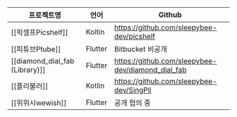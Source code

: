 
프로젝트명 | 언어 | Github
----|----|---
[[픽셀프Picshelf]] | Koltin | https://github.com/sleepybee-dev/picshelf
[[피튜브Ptube]]|Flutter| Bitbucket 비공개
[[diamond_dial_fab (Library)]]|Flutter| https://github.com/sleepybee-dev/diamond_dial_fab
[[플리불러]]|Kotlin|https://github.com/sleepybee-dev/SingPli
[[위위시wewish]]|Flutter | 공개 협의 중
